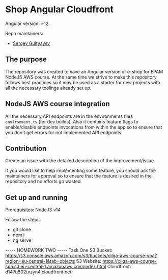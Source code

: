 # Shop Angular Cloudfront

Angular version: ~12.

Repo maintainers:

- [Sergey Gultyayev](https://github.com/gultyaev)

## The purpose

The repository was created to have an Angular version of e-shop for EPAM NodeJS AWS course. At the same time we strive to make this repository follows best practices so it may be used as a starter for new projects with all the necessary toolings already set up.

## NodeJS AWS course integration

All the necessary API endpoints are in the environments files `environment.ts` (for dev builds). Also it contains feature flags to enable/disable endpoints invocations from within the app so to ensure that you don't get errors for not implemented API endpoints.

## Contribution

Create an issue with the detailed description of the improvement/issue.

If you would like to help implementing some feature, you should ask the maintainers for approval so to ensure that the feature is desired in the repository and no efforts go wasted.

## Get up and running

Prerequisites: NodeJS v14

Follow the steps:

- git clone
- npm i
- ng serve


----- HOMEWORK TWO -----
Task One
S3 Bucket: https://s3.console.aws.amazon.com/s3/buckets/cilga-aws-course-spa?region=eu-central-1&tab=objects
S3 Website: https://cilga-aws-course-spa.s3.eu-central-1.amazonaws.com/index.html
Cloudfront: d147q802tvzyn4.cloudfront.net
